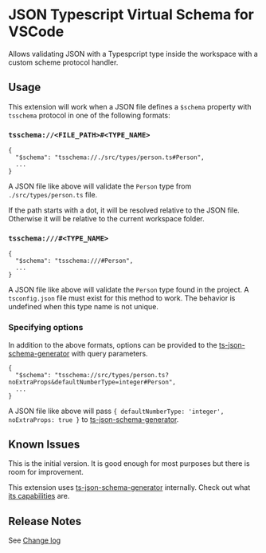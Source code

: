 # JSON Typescript Virtual Schema for VSCode

Allows validating JSON with a Typespcript type inside the workspace with a custom scheme protocol handler.

## Usage

This extension will work when a JSON file defines a `$schema` property with `tsschema` protocol in one of the following formats:


### `tsschema://<FILE_PATH>#<TYPE_NAME>`

```jsonc
{
  "$schema": "tsschema://./src/types/person.ts#Person",
  ...
}
```

A JSON file like above will validate the `Person` type from `./src/types/person.ts` file.

If the path starts with a dot, it will be resolved relative to the JSON file. Otherwise it will be relative to the current workspace folder.

### `tsschema:///#<TYPE_NAME>`

```jsonc
{
  "$schema": "tsschema:///#Person",
  ...
}
```

A JSON file like above will validate the `Person` type found in the project. A `tsconfig.json` file must exist for this method to work. The behavior is undefined when this type name is not unique.

### Specifying options

In addition to the above formats, options can be provided to the [ts-json-schema-generator](https://github.com/vega/ts-json-schema-generator) with query parameters.

```jsonc
{
  "$schema": "tsschema://src/types/person.ts?noExtraProps&defaultNumberType=integer#Person",
  ...
}
```

A JSON file like above will pass `{ defaultNumberType: 'integer', noExtraProps: true }` to [ts-json-schema-generator](https://github.com/vega/ts-json-schema-generator).

## Known Issues

This is the initial version. It is good enough for most purposes but there is room for improvement.

This extension uses [ts-json-schema-generator](https://github.com/vega/ts-json-schema-generator) internally. Check out what [its capabilities](https://github.com/vega/ts-json-schema-generator#current-state) are.

## Release Notes

See [Change log](./CHANGELOG.md)
